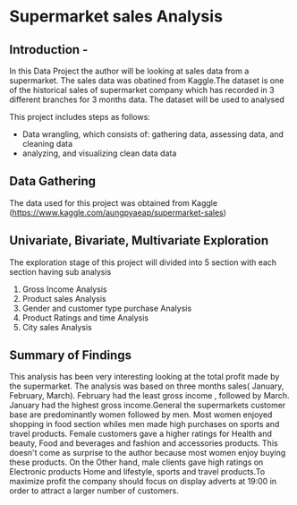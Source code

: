 # Supermarket sales Analysis

## Introduction - 
In this Data Project the author will be looking at sales data from a supermarket. The sales data was obatined from Kaggle.The dataset is one of the historical sales of supermarket company which has recorded in 3 different branches for 3 months data. The dataset will be used to analysed


This project includes steps as follows:
- Data wrangling, which consists of: gathering data, assessing data, and cleaning data 
- analyzing, and visualizing clean data data

## Data Gathering
The data used for this project was obtained from Kaggle (https://www.kaggle.com/aungpyaeap/supermarket-sales)  

## Univariate, Bivariate, Multivariate Exploration 
The exploration stage of this project will divided into 5 section with each section having sub analysis
1. Gross Income Analysis
2. Product sales Analysis
3. Gender and customer type purchase Analysis
4. Product Ratings and time Analysis
5. City sales Analysis

## Summary of Findings
This analysis has been very interesting looking at the total profit made by the supermarket. The analysis was based on three months sales( January, February, March). February had the least gross income , followed by March. January had the highest gross income.General the supermarkets customer base are predominantly women followed by men. Most women enjoyed shopping in food section whiles men made high purchases on sports and travel  products. Female customers gave a higher ratings for Health and beauty, Food and beverages and fashion and accessories products. This doesn't come as surprise to the author because most women enjoy buying these products. On the Other hand, male clients gave high ratings on Electronic products Home and lifestyle, sports and travel products.To maximize profit the company should focus on display adverts at 19:00 in order to attract a larger number of customers. 
